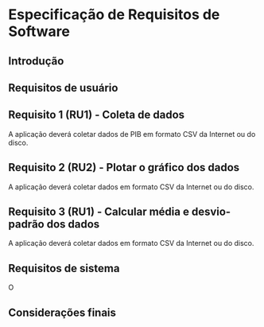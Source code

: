 # Especificação de Requisitos de Software


## Introdução


## Requisitos de usuário

## Requisito 1 (RU1) - Coleta de dados

A aplicação deverá coletar dados de PIB em formato CSV da Internet ou do disco.

## Requisito 2 (RU2) - Plotar o gráfico dos dados

A aplicação deverá coletar dados em formato CSV da Internet ou do disco.

## Requisito 3 (RU1) - Calcular média e desvio-padrão  dos dados

A aplicação deverá coletar dados em formato CSV da Internet ou do disco.




## Requisitos de sistema

O

## Considerações finais